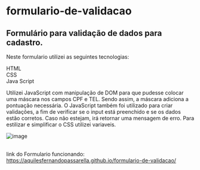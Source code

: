 # formulario-de-validacao


## Formulário para validação de dados para cadastro.

Neste formulario utilizei as seguintes tecnologias:

HTML <br>
CSS<br>
Java Script <br>

Utilizei JavaScript com manipulação de DOM para que pudesse colocar uma máscara nos campos CPF e TEL. Sendo assim, a máscara adiciona a pontuação necessária. O JavaScript também foi utilizado para criar validações, a fim de verificar se o input está preenchido e se os dados estão corretos. Caso não estejam, irá retornar uma mensagem de erro. Para estilizar e simplificar o CSS utilizei variaveis.


![image](https://user-images.githubusercontent.com/96602150/232349607-0caecb88-410b-478e-a0ba-812cd9fc6bd5.png) <br><br>

link do Formulario funcionando: https://aquilesfernandopassarella.github.io/formulario-de-validacao/

